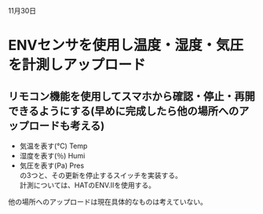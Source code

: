 11月30日
# ENVセンサを使用し温度・湿度・気圧を計測しアップロード
## リモコン機能を使用してスマホから確認・停止・再開できるようにする(早めに完成したら他の場所へのアップロードも考える)
- 気温を表す(℃) Temp
- 湿度を表す(％) Humi
- 気圧を表す(Pa) Pres  
の3つと、その更新を停止するスイッチを実装する。  
計測については、HATのENV.Ⅱを使用する。

他の場所へのアップロードは現在具体的なものは考えていない。
